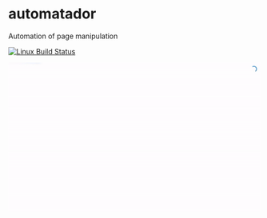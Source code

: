 # automatador
Automation of page manipulation

[![Linux Build Status](https://travis-ci.com/thibaultboursier/automatador.svg?branch=master)](https://travis-ci.com/thibaultboursier/automatador)

![Automator demo](demo/demo.gif)
